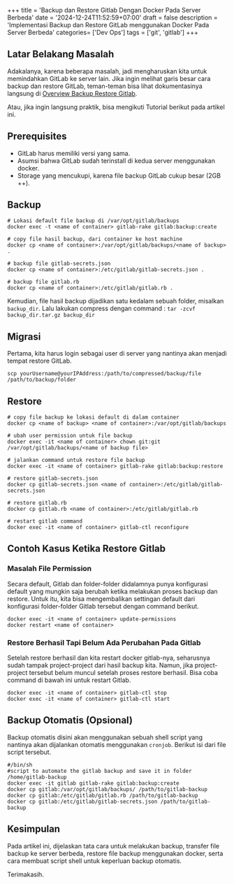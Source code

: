 +++
title = 'Backup dan Restore Gitlab Dengan Docker Pada Server Berbeda'
date = '2024-12-24T11:52:59+07:00'
draft = false
description = 'Implementasi Backup dan Restore GitLab menggunakan Docker Pada Server Berbeda'
categories= ['Dev Ops']
tags = ['git', 'gitlab']
+++

## Latar Belakang Masalah
Adakalanya, karena beberapa masalah, jadi mengharuskan kita untuk memindahkan GitLab ke server lain. Jika ingin melihat garis besar cara 
backup dan restore GitLab, teman-teman bisa lihat dokumentasinya langsung di [Overview Backup Restore Gitlab](https://docs.gitlab.com/ee/administration/backup_restore/).

Atau, jika ingin langsung praktik, bisa mengikuti Tutorial berikut pada artikel ini.

## Prerequisites
* GitLab harus memiliki versi yang sama.
* Asumsi bahwa GitLab sudah terinstall di kedua server menggunakan docker.
* Storage yang mencukupi, karena file backup GitLab cukup besar (2GB ++).

## Backup
```
# Lokasi default file backup di /var/opt/gitlab/backups
docker exec -t <name of container> gitlab-rake gitlab:backup:create

# copy file hasil backup, dari container ke host machine
docker cp <name of container>:/var/opt/gitlab/backups/<name of backup> .

# backup file gitlab-secrets.json
docker cp <name of container>:/etc/gitlab/gitlab-secrets.json .

# backup file gitlab.rb
docker cp <name of container>:/etc/gitlab/gitlab.rb .
```

Kemudian, file hasil backup dijadikan satu kedalam sebuah folder, misalkan `backup_dir`. 
Lalu lakukan compress dengan command : ```tar -zcvf backup_dir.tar.gz backup_dir```

## Migrasi
Pertama, kita harus login sebagai user di server yang nantinya akan menjadi tempat restore GitLab.

```
scp yourUsername@yourIPAddress:/path/to/compressed/backup/file /path/to/backup/folder
```

## Restore
```
# copy file backup ke lokasi default di dalam container
docker cp <name of backup> <name of container>:/var/opt/gitlab/backups

# ubah user permission untuk file backup
docker exec -it <name of container> chown git:git /var/opt/gitlab/backups/<name of backup file>

# jalankan command untuk restore file backup
docker exec -it <name of container> gitlab-rake gitlab:backup:restore

# restore gitlab-secrets.json
docker cp gitlab-secrets.json <name of container>:/etc/gitlab/gitlab-secrets.json

# restore gitlab.rb
docker cp gitlab.rb <name of container>:/etc/gitlab/gitlab.rb

# restart gitlab command
docker exec -it <name of container> gitlab-ctl reconfigure
```

## Contoh Kasus Ketika Restore Gitlab
### Masalah File Permission
Secara default, Gitlab dan folder-folder didalamnya punya konfigurasi default yang mungkin saja berubah ketika melakukan proses backup dan
restore. Untuk itu, kita bisa mengembalikan settingan default dari konfigurasi folder-folder Gitlab tersebut dengan command berikut.
```
docker exec -it <name of container> update-permissions
docker restart <name of container>
```

### Restore Berhasil Tapi Belum Ada Perubahan Pada Gitlab
Setelah restore berhasil dan kita restart docker gitlab-nya, seharusnya sudah tampak project-project dari hasil backup kita. Namun, jika project-project
tersebut belum muncul setelah proses restore berhasil. Bisa coba command di bawah ini untuk restart Gitlab.
```
docker exec -it <name of container> gitlab-ctl stop
docker exec -it <name of container> gitlab-ctl start
```

## Backup Otomatis (Opsional)
Backup otomatis disini akan menggunakan sebuah shell script yang nantinya akan dijalankan otomatis menggunakan `cronjob`.
Berikut isi dari file script tersebut.
```
#/bin/sh
#script to automate the gitlab backup and save it in folder /home/gitlab-backup
docker exec -it gitlab gitlab-rake gitlab:backup:create
docker cp gitlab:/var/opt/gitlab/backups/ /path/to/gitlab-backup
docker cp gitlab:/etc/gitlab/gitlab.rb /path/to/gitlab-backup
docker cp gitlab:/etc/gitlab/gitlab-secrets.json /path/to/gitlab-backup
```

## Kesimpulan
Pada artikel ini, dijelaskan tata cara untuk melakukan backup, transfer file backup ke server berbeda, restore file backup menggunakan docker, serta
cara membuat script shell untuk keperluan backup otomatis.

Terimakasih.